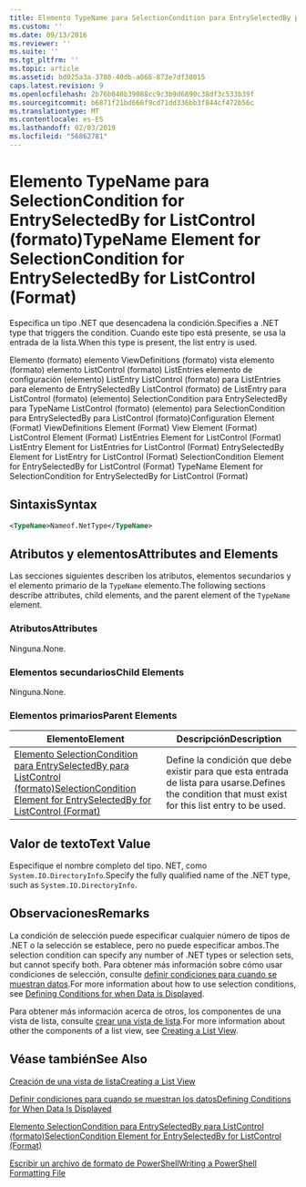 ```yaml
---
title: Elemento TypeName para SelectionCondition para EntrySelectedBy para ListControl (formato) | Microsoft Docs
ms.custom: ''
ms.date: 09/13/2016
ms.reviewer: ''
ms.suite: ''
ms.tgt_pltfrm: ''
ms.topic: article
ms.assetid: bd025a3a-3780-40db-a068-873e7df38015
caps.latest.revision: 9
ms.openlocfilehash: 2b76b040b39088cc9c3b9d6890c38df3c533b39f
ms.sourcegitcommit: b6871f21bd666f9cd71dd336bb3f844cf472b56c
ms.translationtype: MT
ms.contentlocale: es-ES
ms.lasthandoff: 02/03/2019
ms.locfileid: "56862781"
---
```

# <a name="typename-element-for-selectioncondition-for-entryselectedby-for-listcontrol-format"></a><span data-ttu-id="8f071-102">Elemento TypeName para SelectionCondition for EntrySelectedBy for ListControl (formato)</span><span class="sxs-lookup"><span data-stu-id="8f071-102">TypeName Element for SelectionCondition for EntrySelectedBy for ListControl (Format)</span></span>

<span data-ttu-id="8f071-103">Especifica un tipo .NET que desencadena la condición.</span><span class="sxs-lookup"><span data-stu-id="8f071-103">Specifies a .NET type that triggers the condition.</span></span> <span data-ttu-id="8f071-104">Cuando este tipo está presente, se usa la entrada de la lista.</span><span class="sxs-lookup"><span data-stu-id="8f071-104">When this type is present, the list entry is used.</span></span>

<span data-ttu-id="8f071-105">Elemento (formato) elemento ViewDefinitions (formato) vista elemento (formato) elemento ListControl (formato) ListEntries elemento de configuración (elemento) ListEntry ListControl (formato) para ListEntries para elemento de EntrySelectedBy ListControl (formato) de ListEntry para ListControl (formato) (elemento) SelectionCondition para EntrySelectedBy para TypeName ListControl (formato) (elemento) para SelectionCondition para EntrySelectedBy para ListControl (formato)</span><span class="sxs-lookup"><span data-stu-id="8f071-105">Configuration Element (Format) ViewDefinitions Element (Format) View Element (Format) ListControl Element (Format) ListEntries Element for ListControl (Format) ListEntry Element for ListEntries for ListControl (Format) EntrySelectedBy Element for ListEntry for ListControl (Format) SelectionCondition Element for EntrySelectedBy for ListControl (Format) TypeName Element for SelectionCondition for EntrySelectedBy for ListControl (Format)</span></span>

## <a name="syntax"></a><span data-ttu-id="8f071-106">Sintaxis</span><span class="sxs-lookup"><span data-stu-id="8f071-106">Syntax</span></span>

```xml
<TypeName>Nameof.NetType</TypeName>
```

## <a name="attributes-and-elements"></a><span data-ttu-id="8f071-107">Atributos y elementos</span><span class="sxs-lookup"><span data-stu-id="8f071-107">Attributes and Elements</span></span>

<span data-ttu-id="8f071-108">Las secciones siguientes describen los atributos, elementos secundarios y el elemento primario de la `TypeName` elemento.</span><span class="sxs-lookup"><span data-stu-id="8f071-108">The following sections describe attributes, child elements, and the parent element of the `TypeName` element.</span></span>

### <a name="attributes"></a><span data-ttu-id="8f071-109">Atributos</span><span class="sxs-lookup"><span data-stu-id="8f071-109">Attributes</span></span>

<span data-ttu-id="8f071-110">Ninguna.</span><span class="sxs-lookup"><span data-stu-id="8f071-110">None.</span></span>

### <a name="child-elements"></a><span data-ttu-id="8f071-111">Elementos secundarios</span><span class="sxs-lookup"><span data-stu-id="8f071-111">Child Elements</span></span>

<span data-ttu-id="8f071-112">Ninguna.</span><span class="sxs-lookup"><span data-stu-id="8f071-112">None.</span></span>

### <a name="parent-elements"></a><span data-ttu-id="8f071-113">Elementos primarios</span><span class="sxs-lookup"><span data-stu-id="8f071-113">Parent Elements</span></span>

|<span data-ttu-id="8f071-114">Elemento</span><span class="sxs-lookup"><span data-stu-id="8f071-114">Element</span></span>|<span data-ttu-id="8f071-115">Descripción</span><span class="sxs-lookup"><span data-stu-id="8f071-115">Description</span></span>|
|-------------|-----------------|
|[<span data-ttu-id="8f071-116">Elemento SelectionCondition para EntrySelectedBy para ListControl (formato)</span><span class="sxs-lookup"><span data-stu-id="8f071-116">SelectionCondition Element for EntrySelectedBy for ListControl (Format)</span></span>](./selectioncondition-element-for-entryselectedby-for-listcontrol-format.md)|<span data-ttu-id="8f071-117">Define la condición que debe existir para que esta entrada de lista para usarse.</span><span class="sxs-lookup"><span data-stu-id="8f071-117">Defines the condition that must exist for this list entry to be used.</span></span>|

## <a name="text-value"></a><span data-ttu-id="8f071-118">Valor de texto</span><span class="sxs-lookup"><span data-stu-id="8f071-118">Text Value</span></span>

<span data-ttu-id="8f071-119">Especifique el nombre completo del tipo. NET, como `System.IO.DirectoryInfo`.</span><span class="sxs-lookup"><span data-stu-id="8f071-119">Specify the fully qualified name of the .NET type, such as `System.IO.DirectoryInfo`.</span></span>

## <a name="remarks"></a><span data-ttu-id="8f071-120">Observaciones</span><span class="sxs-lookup"><span data-stu-id="8f071-120">Remarks</span></span>

<span data-ttu-id="8f071-121">La condición de selección puede especificar cualquier número de tipos de .NET o la selección se establece, pero no puede especificar ambos.</span><span class="sxs-lookup"><span data-stu-id="8f071-121">The selection condition can specify any number of .NET types or selection sets, but cannot specify both.</span></span> <span data-ttu-id="8f071-122">Para obtener más información sobre cómo usar condiciones de selección, consulte [definir condiciones para cuando se muestran datos](./defining-conditions-for-displaying-data.md).</span><span class="sxs-lookup"><span data-stu-id="8f071-122">For more information about how to use selection conditions, see [Defining Conditions for when Data is Displayed](./defining-conditions-for-displaying-data.md).</span></span>

<span data-ttu-id="8f071-123">Para obtener más información acerca de otros, los componentes de una vista de lista, consulte [crear una vista de lista](./creating-a-list-view.md).</span><span class="sxs-lookup"><span data-stu-id="8f071-123">For more information about other the components of a list view, see [Creating a List View](./creating-a-list-view.md).</span></span>

## <a name="see-also"></a><span data-ttu-id="8f071-124">Véase también</span><span class="sxs-lookup"><span data-stu-id="8f071-124">See Also</span></span>

[<span data-ttu-id="8f071-125">Creación de una vista de lista</span><span class="sxs-lookup"><span data-stu-id="8f071-125">Creating a List View</span></span>](./creating-a-list-view.md)

[<span data-ttu-id="8f071-126">Definir condiciones para cuando se muestran los datos</span><span class="sxs-lookup"><span data-stu-id="8f071-126">Defining Conditions for When Data Is Displayed</span></span>](./defining-conditions-for-displaying-data.md)

[<span data-ttu-id="8f071-127">Elemento SelectionCondition para EntrySelectedBy para ListControl (formato)</span><span class="sxs-lookup"><span data-stu-id="8f071-127">SelectionCondition Element for EntrySelectedBy for ListControl (Format)</span></span>](./selectioncondition-element-for-entryselectedby-for-listcontrol-format.md)

[<span data-ttu-id="8f071-128">Escribir un archivo de formato de PowerShell</span><span class="sxs-lookup"><span data-stu-id="8f071-128">Writing a PowerShell Formatting File</span></span>](./writing-a-powershell-formatting-file.md)
